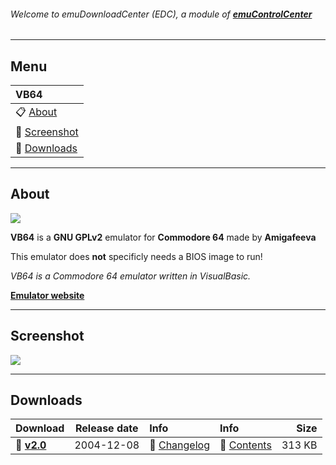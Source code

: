 ###### Welcome to emuDownloadCenter (EDC), a module of [**emuControlCenter**](https://github.com/PhoenixInteractiveNL/emuControlCenter/wiki/)
***
## Menu
| **VB64** |
|:---------|
| :clipboard: [About](#about) |
| :sunrise: [Screenshot](#screenshot) |
| :floppy_disk: [Downloads](#downloads) |
***
## About
![](https://github.com/PhoenixInteractiveNL/emuDownloadCenter/wiki/images_emulator/vb64_logo_200.jpg)

**VB64** is a **GNU GPLv2** emulator for **Commodore 64** made by **Amigafeeva**

This emulator does **not** specificly needs a BIOS image to run!

_VB64 is a Commodore 64 emulator written in VisualBasic._

[**Emulator website**](http://vb64.emuunlim.com/)
***
## Screenshot
![](https://raw.githubusercontent.com/PhoenixInteractiveNL/emuDownloadCenter/master/hooks/vb64/screen.jpg)
***
## Downloads
| Download | Release date  | Info       | Info       | Size       |
|:---------|:-------------:|:-----------|:-----------|-----------:|
| :floppy_disk: [**v2.0**](https://github.com/PhoenixInteractiveNL/edc-repo0002/raw/master/vb64/2.0.7z) | 2004-12-08 | :page_facing_up: [Changelog](https://github.com/PhoenixInteractiveNL/edc-repo0002/blob/master/vb64/2.0_changelog.txt) | :mag_right: [Contents](https://github.com/PhoenixInteractiveNL/edc-repo0002/blob/master/vb64/2.0_contents.txt) | 313 KB |
